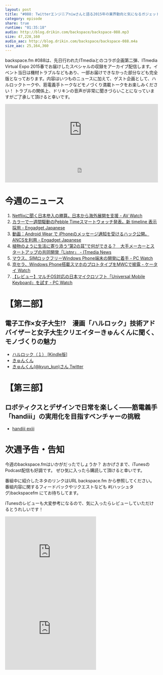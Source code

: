 ```yaml
---
layout: post
title: "#088: Twitterエンジニアniwさんと語る2015年の業界動向と気になるガジェットなど"
category: episode
share: true
runtime: "01:35:18"
audio: http://blog.drikin.com/backspace/backspace-088.mp3
size: 47,228,160
audio_aac: http://blog.drikin.com/backspace/backspace-088.m4a
size_aac: 25,164,360
---
```


backspace.fm #088は、先日行われたITmediaとのコラボ企画第二弾、ITmedia Virtual Expo 2015春でお届けしたスペシャルの収録をアーカイブ配信します。イベント当日は機材トラブルなどもあり、一部お届けできなかった部分なども完全版となっております。内容はいつものニュースに加えて、ゲスト企画として、ハルロックトークや、筋電義手トークなどモノづくり満載トークをお楽しみください！
トラブルの関係上、ドリキンの音声が非常に聞きづらいことになっていますがご了承して頂けると幸いです。

<iframe width="100%" height="166" scrolling="no" frameborder="no" src="https://w.soundcloud.com/player/?url=https%3A//api.soundcloud.com/tracks/196102187&amp;color=ff5500&amp;auto_play=false&amp;hide_related=false&amp;show_comments=true&amp;show_user=true&amp;show_reposts=false"></iframe>

<iframe src="http://backspace.fm/subscribes.html" width="100%" height="92" scrolling="no" frameborder="0"></iframe>


# 今週のニュース

1. [Netflixに聞く日本参入の勝算。日本から海外展開を支援 - AV Watch](http://av.watch.impress.co.jp/docs/topic/20150220_689236.html)
1. [カラーで一週間駆動のPebble Timeスマートウォッチ発表。新 timeline 表示採用 - Engadget Japanese](http://japanese.engadget.com/2015/02/24/pebble-time-timeline)
1. [動画：Android Wear で iPhoneのメッセージ通知を受けるハック公開。ANCSを利用 - Engadget Japanese](http://japanese.engadget.com/2015/02/25/android-wear-iphone/)
1. [植物のように生活に寄り添う“第2の耳”で何ができる？　大手メーカーとスタートアップの共同開発「Listnr」 - ITmedia News](http://www.itmedia.co.jp/news/articles/1502/26/news040.html)
1. [マウス、SIMロックフリーWindows Phone端末の開発に着手 - PC Watch](http://pc.watch.impress.co.jp/docs/news/20150223_689392.html)
1. [京セラ、Windows Phone搭載スマホのプロトタイプをMWCで披露 - ケータイ Watch](http://k-tai.impress.co.jp/docs/news/20150224_689831.html)
1.  [【レビュー】マルチOS対応の日本マイクロソフト「Universal Mobile Keyboard」を試す - PC Watch](http://pc.watch.impress.co.jp/docs/topic/review/20150221_689371.html)

# 【第二部】

## 電子工作×女子大生!?　漫画「ハルロック」技術アドバイザーと女子大生クリエイターきゅんくんに聞く、モノづくりの魅力

- [ハルロック（１） [Kindle版]](http://www.amazon.co.jp/gp/product/B00LP8GDKW/ref=as_li_ss_tl?ie=UTF8&camp=247&creative=7399&creativeASIN=B00LP8GDKW&linkCode=as2&tag=driftking-21)
- [きゅんくん](http://kyunkun.nomaki.jp/)
- [きゅんくん(@kyun_kun)さん Twitter](https://twitter.com/kyun_kun)

# 【第三部】

## ロボティクスとデザインで日常を楽しく――筋電義手「handiii」の実用化を目指すベンチャーの挑戦

- [handiii exiii](http://exiii.jp/handiii.html)


# 次週予告・告知

今週のbackspace.fmはいかがだったでしょうか？
おかげさまで、iTunesのPodcast配信も好調です。
ぜひ気に入ったら購読して頂けると幸いです。

番組中に紹介したネタのリンクはURL backspace.fm から参照してください。
番組内容に関するフィードバックやリクエストなども #(ハッシュタグ)backspacefm にてお待ちしてます。

iTunesのレビューも大変参考になるので、気に入ったらレビューしていただけるとうれしいです！

<iframe src="http://rcm-fe.amazon-adsystem.com/e/cm?t=driftking-22&o=9&p=12&l=bn1&mode=videogames-jp&browse=637394&fc1=000000&lt1=_blank&lc1=3366FF&bg1=FFFFFF&f=ifr" marginwidth="0" marginheight="0" width="300" height="252" border="0" frameborder="0" style="border:none;" scrolling="no"></iframe>
<iframe src="http://rcm-fe.amazon-adsystem.com/e/cm?t=driftking-22&o=9&p=12&l=bn1&mode=computers-jp&browse=2127209088&fc1=000000&lt1=_blank&lc1=3366FF&bg1=FFFFFF&f=ifr" marginwidth="0" marginheight="0" width="300" height="252" border="0" frameborder="0" style="border:none;" scrolling="no"></iframe>
